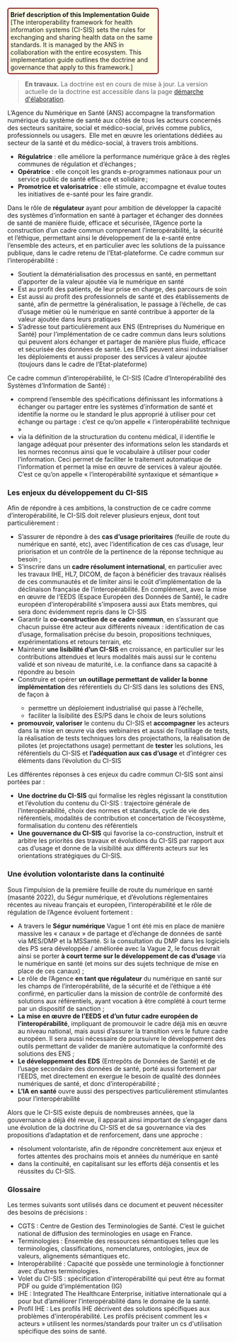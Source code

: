 <p style="padding: 5px; border-radius: 5px; border: 2px solid maroon; background: #ffffe6; width: 65%">
<b>Brief description of this Implementation Guide</b><br>
[The interoperability framework for health information systems (CI-SIS) sets the rules for exchanging and sharing health data on the same standards. It is managed by the ANS in collaboration with the entire ecosystem. This implementation guide outlines the doctrine and governance that apply to this framework.]
</p>
<!-- 
<div class="figure" style="width:65%;">
    <img style="height: auto; width: 100%;" src="ci-sis-logo.png" alt="CI-SIS" title="Logo du CI-SIS">
</div> -->

<div xmlns:xsi="http://www.w3.org/2001/XMLSchema-instance" xsi:schemaLocation="http://www.w3.org/1999/xhtml ../../schema/fhir-xhtml.xsd" xmlns="http://www.w3.org/1999/xhtml">
<blockquote class="stu-note">
	<strong>En travaux.</strong> La doctrine est en cours de mise à jour. La version actuelle de la doctrine est accessible dans la page <a href="https://esante.gouv.fr/offres-services/ci-sis/demarche-elaboration">démarche d'élaboration</a>.
</blockquote>
</div>

L’Agence du Numérique en Santé (ANS) accompagne la transformation numérique du système de santé aux côtés de tous les acteurs concernés des secteurs sanitaire, social et médico-social, privés comme publics, professionnels ou usagers.  Elle met en œuvre les orientations dédiées au secteur de la santé et du médico-social, à travers trois ambitions.

<div>
    <ul>
        <li><b>Régulatrice</b> : elle améliore la performance numérique grâce à des règles communes de régulation et d’échanges ; </li>
        <li><b>Opératrice</b> : elle conçoit les grands e-programmes nationaux pour un service public de santé efficace et solidaire ; </li>
        <li><b>Promotrice et valorisatrice</b> : elle stimule, accompagne et évalue toutes les initiatives de e-santé pour les faire grandir. </li>
    </ul>
</div>

Dans le rôle de **régulateur** ayant pour ambition de développer la capacité des systèmes d’information en santé à partager et échanger des données de santé de manière fluide, efficace et sécurisée, l’Agence porte la construction d’un cadre commun comprenant l’interopérabilité, la sécurité et l’éthique, permettant ainsi le développement de la e-santé entre l’ensemble des acteurs, et en particulier avec les solutions de la puissance publique, dans le cadre retenu de l’Etat-plateforme.
Ce cadre commun sur l’interopérabilité :

<div>
    <ul>
        <li>Soutient la dématérialisation des processus en santé, en permettant d’apporter de la valeur ajoutée via le numérique en santé</li>
        <li>Est au profit des patients, de leur prise en charge, des parcours de soin</li>
        <li>Est aussi au profit des professionnels de santé et des établissements de santé, afin de permettre la généralisation, le passage à l’échelle, de cas d’usage métier où le numérique en santé contribue à apporter de la valeur ajoutée dans leurs pratiques</li>
        <li>S’adresse tout particulièrement aux ENS (Entreprises du Numérique en Santé) pour l’implémentation de ce cadre commun dans leurs solutions qui peuvent alors échanger et partager de manière plus fluide, efficace et sécurisée des données de santé. Les ENS peuvent ainsi industrialiser les déploiements et aussi proposer des services à valeur ajoutée (toujours dans le cadre de l’Etat-plateforme)</li>
    </ul>
</div>

Ce cadre commun d’interopérabilité, le CI-SIS (Cadre d’Interopérabilité des Systèmes d’Information de Santé) :

<div>
    <ul>
        <li>comprend l’ensemble des spécifications définissant les informations à échanger ou partager entre les systèmes d’information de santé et identifie la norme ou le standard le plus approprié à utiliser pour cet échange ou partage : c’est ce qu’on appelle « l’interopérabilité technique »</li>
        <li>via la définition de la structuration du contenu médical, il identifie le langage adéquat pour présenter des informations selon les standards et les normes reconnus ainsi que le vocabulaire à utiliser pour coder l’information. Ceci permet de faciliter le traitement automatique de l’information et permet la mise en œuvre de services à valeur ajoutée. C’est ce qu’on appelle « l’interopérabilité syntaxique et sémantique »</li>
    </ul>
</div>

### Les enjeux du développement du CI-SIS

Afin de répondre à ces ambitions, la construction de ce cadre comme d’interopérabilité, le CI-SIS doit relever plusieurs enjeux, dont tout particulièrement :


<div>
    <ul>
        <li>S’assurer de répondre à des <b>cas d’usage prioritaires</b> (feuille de route du numérique en santé, etc), avec l’identification de ces cas d’usage, leur priorisation et un contrôle de la pertinence de la réponse technique au besoin ;</li>
        <li>S’inscrire dans un <b>cadre résolument international</b>, en particulier avec les travaux IHE, HL7, DICOM, de façon à bénéficier des travaux réalisés de ces communautés et de limiter ainsi le coût d’implémentation de la déclinaison française de l’interopérabilité. En complément, avec la mise en œuvre de l’EEDS (Espace Européen des Données de Santé), le cadre européen d’interopérabilité s’imposera aussi aux Etats membres, qui sera donc évidemment repris dans le CI-SIS</li>
        <li>Garantir la <b>co-construction de ce cadre commun</b>, en s’assurant que chacun puisse être acteur aux différents niveaux : identification de cas d’usage, formalisation précise du besoin, propositions techniques, expérimentations et retours terrain, etc</li>
        <li>Maintenir <b>une lisibilité d’un CI-SIS</b> en croissance, en particulier sur les contributions attendues et leurs modalités mais aussi sur le contenu validé et son niveau de maturité, i.e. la confiance dans sa capacité à répondre au besoin</li>
        <li>Construire et opérer <b>un outillage permettant de valider la bonne implémentation</b> des référentiels du CI-SIS dans les solutions des ENS, de façon à </li>
        <ul>
            <li>permettre un déploiement industrialisé qui passe à l’échelle,</li>
            <li>faciliter la lisibilité des ES/PS dans le choix de leurs solutions</li>
        </ul>
        <li><b>promouvoir, valoriser</b> le contenu du CI-SIS et <b>accompagner</b> les acteurs dans la mise en œuvre via des webinaires et aussi de l’outillage de tests, la réalisation de tests techniques lors des projectathons, la réalisation de pilotes (et projectathons usage) permettant de <b>tester</b> les solutions, les référentiels du CI-SIS et <b>l’adéquation aux cas d’usage</b> et d’intégrer ces éléments dans l’évolution du CI-SIS</li>
    </ul>
</div>

Les différentes réponses à ces enjeux du cadre commun CI-SIS sont ainsi portées par :

<div>
    <ul>
        <li><b>Une doctrine du CI-SIS</b> qui formalise les règles régissant la constitution et l’évolution du contenu du CI-SIS : trajectoire générale de l’interopérabilité, choix des normes et standards, cycle de vie des référentiels, modalités de contribution et concertation de l’écosystème, formalisation du contenu des référentiels</li>
        <li><b>Une gouvernance du CI-SIS</b> qui favorise la co-construction, instruit et arbitre les priorités des travaux et évolutions du CI-SIS par rapport aux cas d’usage et donne de la visibilité aux différents acteurs sur les orientations stratégiques du CI-SIS.</li>
    </ul>
</div>

### Une évolution volontariste dans la continuité

Sous l’impulsion de la première feuille de route du numérique en santé (masanté 2022), du Ségur numérique, et d’évolutions réglementaires récentes au niveau français et européen, l’interopérabilité et le rôle de régulation de l’Agence évoluent fortement :

<div>
    <ul>
        <li>A travers le <b>Ségur numérique</b> Vague 1 ont été mis en place de manière massive les « canaux » de partage et d’échange de données de santé via MES/DMP et la MSSanté. Si la consultation du DMP dans les logiciels des PS sera développée / améliorée avec la Vague 2, le focus devrait ainsi se porter <b>à court terme sur le développement de cas d’usage</b> via le numérique en santé (et moins sur des sujets technique de mise en place de ces canaux) ;</li>
        <li>Le rôle de l’Agence <b>en tant que régulateur</b> du numérique en santé sur les champs de l’interopérabilité, de la sécurité et de l’éthique a été confirmé, en particulier dans la mission de contrôle de conformité des solutions aux référentiels, ayant vocation à être complété à court terme par un dispositif de sanction ;</li>
        <li><b>La mise en œuvre de l’EEDS et d’un futur cadre européen de l’interopérabilité</b>, impliquant de promouvoir le cadre déjà mis en œuvre au niveau national, mais aussi d’assurer la transition vers le future cadre européen. Il sera aussi nécessaire de poursuivre le développement des outils permettant de valider de manière automatique la conformité des solutions des ENS ;</li>
        <li><b>Le développement des EDS</b> (Entrepôts de Données de Santé) et de l’usage secondaire des données de santé, porté aussi fortement par l’EEDS, met directement en exergue le besoin de qualité des données numériques de santé, et donc d’interopérabilité ;</li>
        <li><b>L’IA en santé</b> ouvre aussi des perspectives particulièrement stimulantes pour l’interopérabilité</li>
    </ul>
</div>

Alors que le CI-SIS existe depuis de nombreuses années, que la gouvernance a déjà été revue, il apparait ainsi important de s’engager dans une évolution de la doctrine du CI-SIS et de sa gouvernance via des propositions d’adaptation et de renforcement, dans une approche :

<div>
    <ul>
        <li>résolument volontariste, afin de répondre concrètement aux enjeux et fortes attentes des prochains mois et années du numérique en santé</li>
        <li>dans la continuité, en capitalisant sur les efforts déjà consentis et les réussites du CI-SIS.</li>
    </ul>
</div>

### Glossaire

Les termes suivants sont utilisés dans ce document et peuvent nécessiter des besoins de précisions :

<div>
    <ul>
        <li>CGTS : Centre de Gestion des Terminologies de Santé. C’est le guichet national de diffusion des terminologies en usage en France.</li>
        <li>Terminologies : Ensemble des ressources sémantiques telles que les terminologies, classifications, nomenclatures, ontologies, jeux de valeurs, alignements sémantiques etc.</li>
        <li>Interopérabilité : Capacité que possède une terminologie à fonctionner avec d’autres terminologies.</li>
        <li>Volet du CI-SIS : spécification d'interopérabilité qui peut être au format PDF ou guide d'implémentation (IG)</li>
        <li>IHE : Integrated The Healthcare Enterprise, initiative internationale qui a pour but d’améliorer l’interopérabilité dans le domaine de la santé.</li>
        <li>Profil IHE : Les profils IHE décrivent des solutions spécifiques aux problèmes d'interopérabilité. Les profils précisent comment les « acteurs » utilisent les normes/standards pour traiter un cs d'utilisation spécifique des soins de santé.</li>
    </ul>
</div>
